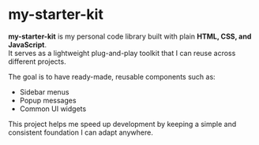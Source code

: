 # my-starter-kit

**my-starter-kit** is my personal code library built with plain **HTML, CSS, and JavaScript**.  
It serves as a lightweight plug-and-play toolkit that I can reuse across different projects.  

The goal is to have ready-made, reusable components such as:
- Sidebar menus  
- Popup messages  
- Common UI widgets  

This project helps me speed up development by keeping a simple and consistent foundation I can adapt anywhere.